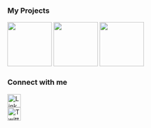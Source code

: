 ### My Projects

<a href="https://github.com/FlorianFe/Elements"><img width="100" src="https://camo.githubusercontent.com/92f3ed139f98fc75be6cee2dff0e83364b0aee8413ad31c33927147d69a52a75/68747470733a2f2f666c6f7269616e66652e6769746875622e696f2f73637265656e73686f74732f656c656d656e74732f69636f6e2e706e67"></a>
<a href="https://github.com/FlorianFe/PaperCubes"><img width="100" src="https://camo.githubusercontent.com/ff0f9d489ec8b4ef5caf58185669d5ef07e9bc4b3959d26cc80dc1326e7877a9/68747470733a2f2f666c6f7269616e66652e6769746875622e696f2f73637265656e73686f74732f506170657243756265732f69636f6e2e706e67"></a>
<a href="https://github.com/FlorianFe/Cells"><img width="100" src="https://user-images.githubusercontent.com/19766850/89583167-20e80200-d83a-11ea-9255-70ffcc303d8e.png"></a>

### Connect with me

<a href="https://www.linkedin.com/in/florian-fechner-86b12915b/"><img height="30" alt="Linked-In" src="https://img.shields.io/badge/LinkedIn-0077B5?style=for-the-badge&logo=linkedin&logoColor=white"></a><br/>
<a href="https://twitter.com/florian_fechner"><img height="30" alt="Twitter" src="https://img.shields.io/badge/X-000000?style=for-the-badge&logo=x&logoColor=white"></a>

